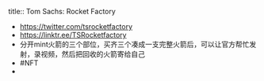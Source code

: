 title:: Tom Sachs: Rocket Factory

- https://twitter.com/tsrocketfactory
- https://linktr.ee/TSRocketfactory
- 分开mint火箭的三个部位，买齐三个凑成一支完整火箭后，可以让官方帮忙发射，录视频，然后把回收的火箭寄给自己
- #NFT
-